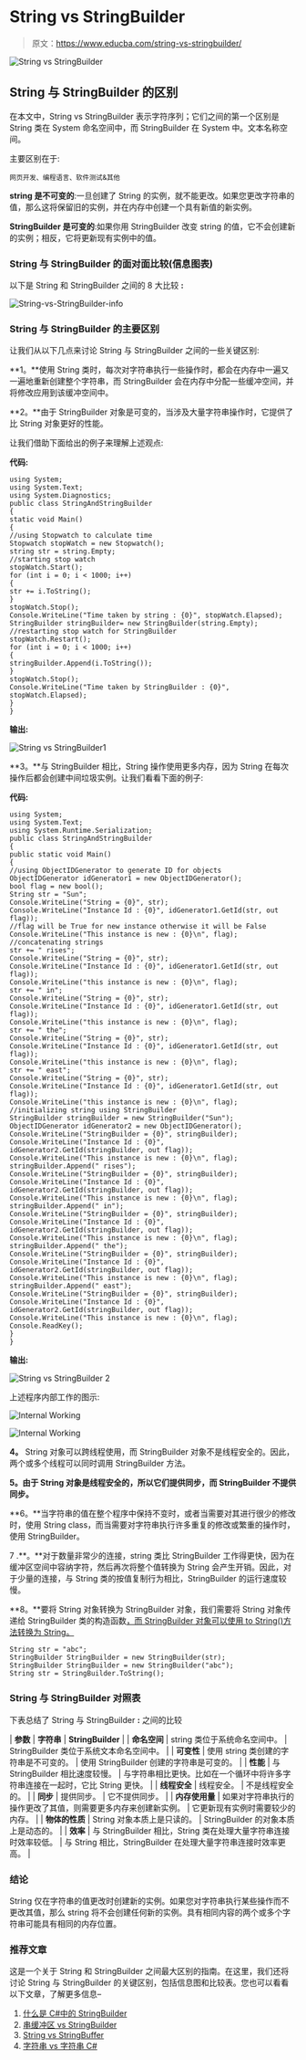 # String vs StringBuilder

> 原文：<https://www.educba.com/string-vs-stringbuilder/>

![String vs StringBuilder](img/526f72df1ead6fd040b61fe9ad09ffb6.png)



## String 与 StringBuilder 的区别

在本文中，String vs StringBuilder 表示字符序列；它们之间的第一个区别是 String 类在 System 命名空间中，而 StringBuilder 在 System 中。文本名称空间。

主要区别在于:

<small>网页开发、编程语言、软件测试&其他</small>

**string 是不可变的**:一旦创建了 String 的实例，就不能更改。如果您更改字符串的值，那么这将保留旧的实例，并在内存中创建一个具有新值的新实例。

**StringBuilder 是可变的**:如果你用 StringBuilder 改变 string 的值，它不会创建新的实例；相反，它将更新现有实例中的值。

### String 与 StringBuilder 的面对面比较(信息图表)

以下是 String 和 StringBuilder 之间的 8 大比较 **:**

![String-vs-StringBuilder-info](img/76fac011d73d09d85f09fe222f345ebc.png)



### String 与 StringBuilder 的主要区别

让我们从以下几点来讨论 String 与 StringBuilder 之间的一些关键区别:

**1。**使用 String 类时，每次对字符串执行一些操作时，都会在内存中一遍又一遍地重新创建整个字符串，而 StringBuilder 会在内存中分配一些缓冲空间，并将修改应用到该缓冲空间中。

**2。**由于 StringBuilder 对象是可变的，当涉及大量字符串操作时，它提供了比 String 对象更好的性能。

让我们借助下面给出的例子来理解上述观点:

**代码:**

```
using System;
using System.Text;
using System.Diagnostics;
public class StringAndStringBuilder
{
static void Main()
{
//using Stopwatch to calculate time
Stopwatch stopWatch = new Stopwatch();
string str = string.Empty;
//starting stop watch
stopWatch.Start();
for (int i = 0; i < 1000; i++)
{
str += i.ToString();
}
stopWatch.Stop();
Console.WriteLine("Time taken by string : {0}", stopWatch.Elapsed);
StringBuilder stringBuilder= new StringBuilder(string.Empty);
//restarting stop watch for StringBuilder
stopWatch.Restart();
for (int i = 0; i < 1000; i++)
{
stringBuilder.Append(i.ToString());
}
stopWatch.Stop();
Console.WriteLine("Time taken by StringBuilder : {0}", stopWatch.Elapsed);
}
}
```

**输出:**

![String vs StringBuilder1](img/92e2c630cd43e3ed8ce514d18288b483.png)



**3。**与 StringBuilder 相比，String 操作使用更多内存，因为 String 在每次操作后都会创建中间垃圾实例。让我们看看下面的例子:

**代码:**

```
using System;
using System.Text;
using System.Runtime.Serialization;
public class StringAndStringBuilder
{
public static void Main()
{
//using ObjectIDGenerator to generate ID for objects
ObjectIDGenerator idGenerator1 = new ObjectIDGenerator();
bool flag = new bool();
String str = "Sun";
Console.WriteLine("String = {0}", str);
Console.WriteLine("Instance Id : {0}", idGenerator1.GetId(str, out flag));
//flag will be True for new instance otherwise it will be False
Console.WriteLine("This instance is new : {0}\n", flag);
//concatenating strings
str += " rises";
Console.WriteLine("String = {0}", str);
Console.WriteLine("Instance Id : {0}", idGenerator1.GetId(str, out flag));
Console.WriteLine("this instance is new : {0}\n", flag);
str += " in";
Console.WriteLine("String = {0}", str);
Console.WriteLine("Instance Id : {0}", idGenerator1.GetId(str, out flag));
Console.WriteLine("this instance is new : {0}\n", flag);
str += " the";
Console.WriteLine("String = {0}", str);
Console.WriteLine("Instance Id : {0}", idGenerator1.GetId(str, out flag));
Console.WriteLine("this instance is new : {0}\n", flag);
str += " east";
Console.WriteLine("String = {0}", str);
Console.WriteLine("Instance Id : {0}", idGenerator1.GetId(str, out flag));
Console.WriteLine("this instance is new : {0}\n", flag);
//initializing string using StringBuilder
StringBuilder stringBuilder = new StringBuilder("Sun");
ObjectIDGenerator idGenerator2 = new ObjectIDGenerator();
Console.WriteLine("StringBuilder = {0}", stringBuilder);
Console.WriteLine("Instance Id : {0}", idGenerator2.GetId(stringBuilder, out flag));
Console.WriteLine("This instance is new : {0}\n", flag);
stringBuilder.Append(" rises");
Console.WriteLine("StringBuilder = {0}", stringBuilder);
Console.WriteLine("Instance Id : {0}", idGenerator2.GetId(stringBuilder, out flag));
Console.WriteLine("This instance is new : {0}\n", flag);
stringBuilder.Append(" in");
Console.WriteLine("StringBuilder = {0}", stringBuilder);
Console.WriteLine("Instance Id : {0}", idGenerator2.GetId(stringBuilder, out flag));
Console.WriteLine("This instance is new : {0}\n", flag);
stringBuilder.Append(" the");
Console.WriteLine("StringBuilder = {0}", stringBuilder);
Console.WriteLine("Instance Id : {0}", idGenerator2.GetId(stringBuilder, out flag));
Console.WriteLine("This instance is new : {0}\n", flag);
stringBuilder.Append(" east");
Console.WriteLine("StringBuilder = {0}", stringBuilder);
Console.WriteLine("Instance Id : {0}", idGenerator2.GetId(stringBuilder, out flag));
Console.WriteLine("This instance is new : {0}\n", flag);
Console.ReadKey();
}
}
```

**输出:**

![String vs StringBuilder 2](img/d86d9d4c0e3246ff312ccdc3d700f6eb.png)



上述程序内部工作的图示:

![Internal Working](img/5627b0ff896912029a47db0e8dcf3d6e.png)



![Internal Working](img/abf4679b78f7fee4fc5740150a5ea266.png)



**4。** String 对象可以跨线程使用，而 StringBuilder 对象不是线程安全的。因此，两个或多个线程可以同时调用 StringBuilder 方法。

**5。由于 String 对象是线程安全的，所以它们提供同步，而 StringBuilder 不提供同步。**

**6。**当字符串的值在整个程序中保持不变时，或者当需要对其进行很少的修改时，使用 String class，而当需要对字符串执行许多重复的修改或繁重的操作时，使用 StringBuilder。

7 .**。**对于数量非常少的连接，string 类比 StringBuilder 工作得更快，因为在缓冲区空间中容纳字符，然后再次将整个值转换为 String 会产生开销。因此，对于少量的连接，与 String 类的按值复制行为相比，StringBuilder 的运行速度较慢。

**8。**要将 String 对象转换为 StringBuilder 对象，我们需要将 String 对象传递给 StringBuilder 类的构造函数[，而 StringBuilder 对象可以使用 to String()方法转换为 String。](https://www.educba.com/stringbuilder-class-in-java/)

```
String str = "abc";
StringBuilder StringBuilder = new StringBuilder(str);
StringBuilder StringBuilder = new StringBuilder("abc");
String str = StringBuilder.ToString();
```

### String 与 StringBuilder 对照表

下表总结了 String 与 StringBuilder **:** 之间的比较

| **参数** | **字符串** | **StringBuilder** |
| **命名空间** | string 类位于系统命名空间中。 | StringBuilder 类位于系统文本命名空间中。 |
| **可变性** | 使用 string 类创建的字符串是不可变的。 | 使用 StringBuilder 创建的字符串是可变的。 |
| **性能** | 与 StringBuilder 相比速度较慢。 | 与字符串相比更快。比如在一个循环中将许多字符串连接在一起时，它比 String 更快。 |
| **线程安全** | 线程安全。 | 不是线程安全的。 |
| **同步** | 提供同步。 | 它不提供同步。 |
| **内存使用量** | 如果对字符串执行的操作更改了其值，则需要更多内存来创建新实例。 | 它更新现有实例时需要较少的内存。 |
| **物体的性质** | String 对象本质上是只读的。 | StringBuilder 的对象本质上是动态的。 |
| **效率** | 与 StringBuilder 相比，String 类在处理大量字符串连接时效率较低。 | 与 String 相比，StringBuilder 在处理大量字符串连接时效率更高。 |

### 结论

String 仅在字符串的值更改时创建新的实例。如果您对字符串执行某些操作而不更改其值，那么 string 将不会创建任何新的实例。具有相同内容的两个或多个字符串可能具有相同的内存位置。

### 推荐文章

这是一个关于 String 和 StringBuilder 之间最大区别的指南。在这里，我们还将讨论 String 与 StringBuilder 的关键区别，包括信息图和比较表。您也可以看看以下文章，了解更多信息–

1.  [什么是 C#中的 StringBuilder](https://www.educba.com/what-is-stringbuilder-in-c-sharp/)
2.  [串缓冲区 vs StringBuilder](https://www.educba.com/stringbuffer-vs-stringbuilder/)
3.  [String vs StringBuffer](https://www.educba.com/string-vs-stringbuffer/)
4.  [字符串 vs 字符串 C#](https://www.educba.com/string-vs-string-c-sharp/)





